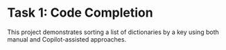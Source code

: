 # Task 1: Code Completion

This project demonstrates sorting a list of dictionaries by a key using both manual and Copilot-assisted approaches.
